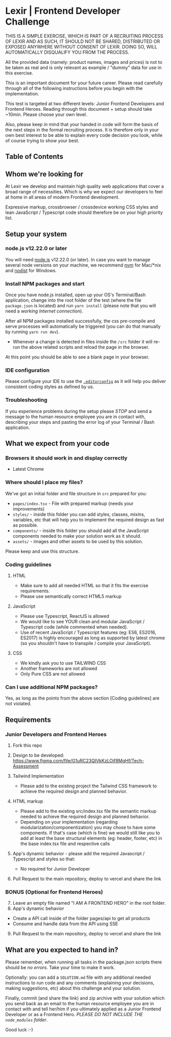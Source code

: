 # Lexir | Frontend Developer Challenge

THIS IS A SIMPLE EXERCISE, WHICH IS PART OF A RECRUITING PROCESS OF LEXIR AND AS SUCH, IT SHOULD NOT BE SHARED, DISTRIBUTED OR EXPOSED ANYWHERE WITHOUT CONSENT OF LEXIR. DOING SO, WILL AUTOMATICALLY DISQUALIFY YOU FROM THE PROCESS.

All the provided data (namely: product names, images and prices) is not to be taken as real and is only relevant as example / "dummy" data for use in this exercise.

This is an important document for your future career. Please read carefully through all of the following instructions before you begin with the implementation.

This test is targeted at two different levels: Junior Frontend Developers and Frontend Heroes. Reading through this document + setup should take ~10min. Please choose your own level.

Also, please keep in mind that your handed in code will form the basis of the next steps in the formal recruiting process. It is therefore only in your own best interest to be able to explain every code decision you took, while of course trying to show your best.

## Table of Contents

## Whom we're looking for

At Lexir we develop and maintain high quality web applications that cover a broad range of necessities. Which is why we expect our developers to feel at home in all areas of modern Frontend development.

Expressive markup, crossbrowser / crossdevice working CSS styles and lean JavaScript / Typescript code should therefore be on your high priority list.

## Setup your system

### node.js v12.22.0 or later

You will need [node.js](https://nodejs.org/) v12.22.0 (or later). In case you want to manage several node versions on your machine, we recommend [nvm](https://github.com/creationix/nvm) for Mac/\*nix and [nodist](https://github.com/marcelklehr/nodist) for Windows.

### Install NPM packages and start

Once you have node.js installed, open up your OS's Terminal/Bash application, change into the root folder of the test (where the file `package.json` is located) and run `yarn install` (please note that you will need a _working Internet connection_).

After all NPM packages installed successfully, the css pre-compile and serve processes will automatically be triggered (you can do that manually by running `yarn run dev`).

- Whenever a change is detected in files inside the `/src` folder it will re-run the above related scripts and reload the page in the browser.

At this point you should be able to see a blank page in your browser.

### IDE configuration

Please configure your IDE to use the [`.editorconfig`](http://editorconfig.org/#download) as it will help you deliver consistent coding styles as defined by us.

### Troubleshooting

If you experience problems during the setup please _STOP_ and send a message to the human resource employee you are in contact with, describing your steps and pasting the error log of your Terminal / Bash application.

## What we expect from your code

### Browsers it should work in and display correctly

- Latest Chrome

### Where should I place my files?

We've got an initial folder and file structure in `src` prepared for you:

- `pages/index.tsx` - File with prepared markup (needs your improvements)
- `styles/` - inside this folder you can add styles, classes, mixins, variables, etc that will help you to implement the required design as fast as possible.
- `components/` - inside this folder you should add all the JavaScript components needed to make your solution work as it should.
- `assets/` - images and other assets to be used by this solution.

Please keep and use this structure.

### Coding guidelines

1.  HTML

    - Make sure to add all needed HTML so that it fits the exercise requirements.
    - Please use semantically correct HTML5 markup

2.  JavaScript

    - Please use Typescript, ReactJS is allowed
    - We would like to see YOUR clean and modular JavaScript / Typescript code (while commented when needed).
    - Use of recent JavaScript / Typescript features (eg: ES6, ES2016, ES2017) is highly encouraged as long as supported by latest chrome (so you shouldn't have to transpile / compile your JavaScript).

3.  CSS

    - We kindly ask you to use TAILWIND CSS
    - Another frameworks are not allowed
    - Only Pure CSS are not allowed

### Can I use additional NPM packages?

Yes, as long as the points from the above section [Coding guidelines] are not violated.

## Requirements

### Junior Developers _and_ Frontend Heroes

1. Fork this repo
2. Design to be developed: https://www.figma.com/file/G1uRC23QIVkKzLOif8MqHf/Tech-Assessment
3. Tailwind Implementation
   - Please add to the existing project the Tailwind CSS framework to achieve the required design and planned behavior.
4. HTML markup

   - Please add to the existing src/index.tsx file the semantic markup needed to achieve the required design and planned behavior.
   - Depending on your implementation (regarding modularization/componentization) you may chose to have some components. If that's case (which is fine) we would still like you to add at least the base structural elements (eg: header, footer, etc) in the base index.tsx file and respective calls

5. App's dynamic behavior - please add the required Javascript / Typescript and styles so that:
   - No required for Junior Developer
6. Pull Request to the main repository, deploy to vercel and share the link

### BONUS (Optional for Frontend Heroes)

7.  Leave an empty file named "I AM A FRONTEND HERO" in the root folder.
8.  App's dynamic behavior

- Create a API call inside of the folder pages/api to get all products
- Consume and handle data from the API using SSE

9. Pull Request to the main repository, deploy to vercel and share the link

## What are you expected to hand in?

Please remember, when running all tasks in the package.json scripts there should be _no errors_. Take your time to make it work.

Optionally: you can add a `SOLUTION.md` file with any additional needed instructions to run code and any comments (explaining your decisions, making suggestions, etc) about this challenge and your solution.

Finally, commit (and share the link) and zip archive with your solution which you send back as an email to the human resource employee you are in contact with and tell her/him if you ultimately applied as a Junior Frontend Developer or as a Frontend Hero. _PLEASE DO NOT INCLUDE THE `node_modules` folder_.

Good luck :-)
